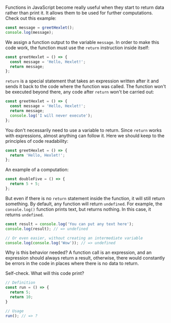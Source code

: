 
Functions in JavaScript become really useful when they start to return data rather than print it. It allows them to be used for further computations. Check out this example:

```javascript
const message = greetHexlet();
console.log(message);
```
We assign a function output to the variable `message`. In order to make this code work, the function must use the `return` instruction inside itself:

```javascript
const greetHexlet = () => {
  const message = 'Hello, Hexlet!';
  return message;
};
```

`return` is a special statement that takes an expression written after it and sends it back to the code where the function was called. The function won't be executed beyond there, any code after `return` won't be carried out:

```javascript
const greetHexlet = () => {
  const message = 'Hello, Hexlet!';
  return message;
  console.log('I will never execute');
};
```

You don't necessarily need to use a variable to return. Since `return` works with expressions, almost anything can follow it. Here we should keep to the principles of code readability:

```javascript
const greetHexlet = () => {
  return 'Hello, Hexlet!';
};
```

An example of a computation:

```javascript
const doubleFive = () => {
  return 5 + 5;
};
```

But even if there is no `return` statement inside the function, it will still return something. By default, any function will return `undefined`. For example, the `console.log()` function prints text, but returns nothing. In this case, it returns `undefined`.

```javascript
const result = console.log('You can put any text here');
console.log(result); // => undefined

// Or even easier, without creating an intermediate variable
console.log(console.log('Wow')); // => undefined
```

Why is this behavior needed? A function call is an expression, and an expression should always return a result, otherwise, there would constantly be errors in the code in places where there is no data to return.

Self-check. What will this code print?

```javascript
// Definition
const run = () => {
  return 5;
  return 10;
}

// Usage
run(); // => ?
```
